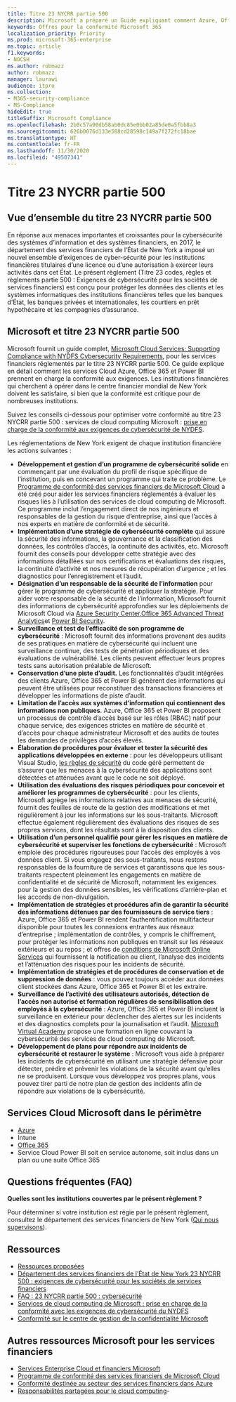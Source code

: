 ```yaml
---
title: Titre 23 NYCRR partie 500
description: Microsoft a préparé un Guide expliquant comment Azure, Office 365 et Power BI peuvent aider les institutions financières à respecter les exigences de 23 NYCRR 500.
keywords: Offres pour la conformité Microsoft 365
localization_priority: Priority
ms.prod: microsoft-365-enterprise
ms.topic: article
f1.keywords:
- NOCSH
ms.author: robmazz
author: robmazz
manager: laurawi
audience: itpro
ms.collection:
- M365-security-compliance
- MS-Compliance
hideEdit: true
titleSuffix: Microsoft Compliance
ms.openlocfilehash: 2b0c57a90db58ab0dc85e0bb02a85de0a5fbb8a3
ms.sourcegitcommit: 626b0076d133e588cd28598c149a7f272fc18bae
ms.translationtype: HT
ms.contentlocale: fr-FR
ms.lasthandoff: 11/30/2020
ms.locfileid: "49507341"
---
```

# <a name="title-23-nycrr-part-500"></a>Titre 23 NYCRR partie 500

## <a name="title-23-nycrr-part-500-overview"></a>Vue d’ensemble du titre 23 NYCRR partie 500

En réponse aux menaces importantes et croissantes pour la cybersécurité des systèmes d’information et des systèmes financiers, en 2017, le département des services financiers de l’État de New York a imposé un nouvel ensemble d’exigences de cyber-sécurité pour les institutions financières titulaires d’une licence ou d’une autorisation à exercer leurs activités dans cet État. Le présent règlement (Titre 23 codes, règles et règlements partie 500 : Exigences de cybersécurité pour les sociétés de services financiers) est conçu pour protéger les données des clients et les systèmes informatiques des institutions financières telles que les banques d’État, les banques privées et internationales, les courtiers en prêt hypothécaire et les compagnies d’assurance.

## <a name="microsoft-and-title-23-nycrr-part-500"></a>Microsoft et titre 23 NYCRR partie 500

Microsoft fournit un guide complet, [Microsoft Cloud Services: Supporting Compliance with NYDFS Cybersecurity Requirements](https://servicetrust.microsoft.com/ViewPage/TrustDocuments?command=Download&downloadType=Document&downloadId=f7e56dc6-4e52-4e9a-af06-aa41d5851d36&docTab=6d000410-c9e9-11e7-9a91-892aae8839ad_Compliance_Guides), pour les services financiers réglementés par le titre 23 NYCRR partie 500. Ce guide explique en détail comment les services Cloud Azure, Office 365 et Power BI prennent en charge la conformité aux exigences. Les institutions financières qui cherchent à opérer dans le centre financier mondial de New York doivent les satisfaire, si bien que la conformité est critique pour de nombreuses institutions.

Suivez les conseils ci-dessous pour optimiser votre conformité au titre 23 NYCRR partie 500 : services de cloud computing Microsoft : [prise en charge de la conformité aux exigences de cybersécurité de NYDFS](https://go.microsoft.com/fwlink/p/?linkid=2098969).

Les réglementations de New York exigent de chaque institution financière les actions suivantes :

- **Développement et gestion d’un programme de cybersécurité solide** en commençant par une évaluation du profil de risque spécifique de l’institution, puis en concevant un programme qui traite ce problème. Le [Programme de conformité des services financiers de Microsoft Cloud](https://www.microsoft.com/download/confirmation.aspx?id=55332) a été créé pour aider les services financiers réglementés à évaluer les risques liés à l’utilisation des services de cloud computing de Microsoft. Ce programme inclut l’engagement direct de nos ingénieurs et responsables de la gestion du risque d’entreprise, ainsi que l’accès à nos experts en matière de conformité et de sécurité.
- **Implémentation d’une stratégie de cybersécurité complète** qui assure la sécurité des informations, la gouvernance et la classification des données, les contrôles d’accès, la continuité des activités, etc. Microsoft fournit des conseils pour développer cette stratégie avec des informations détaillées sur nos certifications et évaluations des risques, la continuité d’activité et nos mesures de récupération d’urgence ; et les diagnostics pour l’enregistrement et l’audit.
- **Désignation d’un responsable de la sécurité de l’information** pour gérer le programme de cybersécurité et appliquer la stratégie. Pour aider votre responsable de la sécurité de l’information, Microsoft fournit des informations de cybersécurité approfondies sur les déploiements de Microsoft Cloud via [Azure Security Center](https://azure.microsoft.com/services/security-center/?v=17.23h),[Office 365 Advanced Threat Analytics](https://docs.microsoft.com/advanced-threat-analytics/)et [Power BI Security](https://go.microsoft.com/fwlink/?LinkId=829185).
- **Surveillance et test de l’efficacité de son programme de cybersécurité** : Microsoft fournit des informations provenant des audits de ses pratiques en matière de cybersécurité qui incluent une surveillance continue, des tests de pénétration périodiques et des évaluations de vulnérabilité. Les clients peuvent effectuer leurs propres tests sans autorisation préalable de Microsoft.
- **Conservation d’une piste d’audit.** Les fonctionnalités d’audit intégrées des clients Azure, Office 365 et Power BI génèrent des informations qui peuvent être utilisées pour reconstituer des transactions financières et développer les informations de piste d’audit.
- **Limitation de l’accès aux systèmes d’information qui contiennent des informations non publiques**. Azure, Office 365 et Power BI proposent un processus de contrôle d’accès basé sur les rôles (RBAC) natif pour chaque service, des exigences strictes en matière de sécurité et d’accès pour chaque administrateur Microsoft et des audits de toutes les demandes de privilèges d’accès élevés.
- **Élaboration de procédures pour évaluer et tester la sécurité des applications développées en externe** : pour les développeurs utilisant Visual Studio, [les règles de sécurité](https://docs.microsoft.com/visualstudio/code-quality/security-rules-rule-set-for-managed-code) du code géré permettent de s’assurer que les menaces à la cybersécurité des applications sont détectées et atténuées avant que le code ne soit déployé.
- **Utilisation des évaluations des risques périodiques pour concevoir et améliorer les programmes de cybersécurité** : pour les clients, Microsoft agrège les informations relatives aux menaces de sécurité, fournit des feuilles de route de la gestion des modifications et met régulièrement à jour les informations sur les sous-traitants. Microsoft effectue également régulièrement des évaluations des risques de ses propres services, dont les résultats sont à la disposition des clients.
- **Utilisation d’un personnel qualifié pour gérer les risques en matière de cybersécurité et superviser les fonctions de cybersécurité** : Microsoft emploie des procédures rigoureuses pour l’accès des employés à vos données client. Si vous engagez des sous-traitants, nous restons responsables de la fourniture de services et garantissons que les sous-traitants respectent pleinement les engagements en matière de confidentialité et de sécurité de Microsoft, notamment les exigences pour la gestion des données sensibles, les vérifications d’arrière-plan et les accords de non-divulgation.
- **Implémentation de stratégies et procédures afin de garantir la sécurité des informations détenues par des fournisseurs de service tiers** : Azure, Office 365 et Power BI rendent l’authentification multifacteur disponible pour toutes les connexions entrantes aux réseaux d’entreprise ; implémentation de contrôles, y compris le chiffrement, pour protéger les informations non publiques en transit sur les réseaux extérieurs et au repos ; et offres de [conditions de Microsoft Online Services](https://aka.ms/Online-Services-Terms) qui fournissent la notification au client, l’analyse des incidents et l’atténuation des risques pour les incidents de sécurité.
- **Implémentation de stratégies et de procédures de conservation et de suppression de données** : vous pouvez toujours accéder aux données client stockées dans Azure, Office 365 et Power BI et les extraire.
- **Surveillance de l’activité des utilisateurs autorisés, détection de l’accès non autorisé et formation régulières de sensibilisation des employés à la cybersécurité** : Azure, Office 365 et Power BI incluent la surveillance en extérieur pour déclencher des alertes sur les incidents et des diagnostics complets pour la journalisation et l’audit. [Microsoft Virtual Academy](https://mva.microsoft.com/) propose une formation en ligne couvrant la cybersécurité des services de cloud computing de Microsoft.
- **Développement de plans pour répondre aux incidents de cybersécurité et restaurer le système** : Microsoft vous aide à préparer les incidents de cybersécurité en utilisant une stratégie défensive pour détecter, prédire et prévenir les violations de la sécurité avant qu’elles ne se produisent. Lorsque vous développez vos propres plans, vous pouvez tirer parti de notre plan de gestion des incidents afin de répondre aux violations de la cybersécurité.

## <a name="microsoft-in-scope-cloud-services"></a>Services Cloud Microsoft dans le périmètre

- [Azure](https://aka.ms/AzureCompliance)
- Intune
- [Office 365](https://go.microsoft.com/fwlink/p/?LinkID=2077751)
- Service Cloud Power BI soit en service autonome, soit inclus dans un plan ou une suite Office 365

## <a name="frequently-asked-questions"></a>Questions fréquentes (FAQ)

**Quelles sont les institutions couvertes par le présent règlement ?**

Pour déterminer si votre institution est régie par le présent règlement, consultez le département des services financiers de New York ([Qui nous supervisons](https://go.microsoft.com/fwlink/p/?linkid=2099374)).

## <a name="resources"></a>Ressources

- [Ressources proposées](https://www.microsoft.com/trustcenter/compliance/NYCRR)
- [Département des services financiers de l’État de New York 23 NYCRR 500 : exigences de cybersécurité pour les sociétés de services financiers](https://go.microsoft.com/fwlink/p/?linkid=2098976)
- [FAQ : 23 NYCRR partie 500 : cybersécurité](https://go.microsoft.com/fwlink/p/?linkid=2098977)
- [Services de cloud computing de Microsoft : prise en charge de la conformité avec les exigences de cybersécurité du NYDFS](https://servicetrust.microsoft.com/ViewPage/TrustDocuments?command=Download&downloadType=Document&downloadId=f7e56dc6-4e52-4e9a-af06-aa41d5851d36&docTab=6d000410-c9e9-11e7-9a91-892aae8839ad_Compliance_Guides)
- [Conformité sur le centre de gestion de la confidentialité Microsoft](https://www.microsoft.com/trust-center/compliance/compliance-overview)

## <a name="other-microsoft-resources-for-financial-services"></a>Autres ressources Microsoft pour les services financiers

- [Services Enterprise Cloud et financiers Microsoft](https://www.microsoft.com/trustcenter/cloudservices/financialservices)
- [Programme de conformité des services financiers de Microsoft Cloud](https://www.microsoft.com/download/confirmation.aspx?id=55332)
- [Conformité destinée au secteur des services financiers dans Azure](https://azure.microsoft.com/resources/videos/azurecon-2015-financial-services-compliance-in-azure/)
- [Responsabilités partagées pour le cloud computing](https://aka.ms/sharedresponsibility)- 
